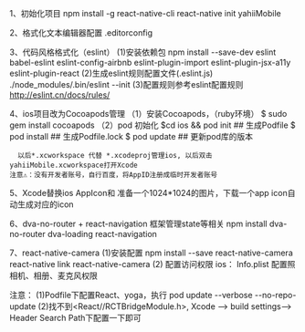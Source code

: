 1、初始化项目
    npm install -g react-native-cli
    react-native init yahiiMobile

2、格式化文本编辑器配置 .editorconfig

3、代码风格格式化（eslint）
  (1)安装依赖包
  npm install --save-dev eslint babel-eslint eslint-config-airbnb eslint-plugin-import eslint-plugin-jsx-a11y eslint-plugin-react
  (2)生成eslint规则配置文件(.eslint.js)
    ./node_modules/.bin/eslint --init
  (3)配置规则参考eslint配置规则
    http://eslint.cn/docs/rules/

4、ios项目改为Cocoapods管理
  （1）安装Cocoapods，（ruby环境）
      $ sudo gem install cocoapods
  （2）pod 初始化
      $cd ios && pod init ## 生成Podfile
      $ pod install ## 生成Podfile.lock
      $ pod update  ## 更新pod库的版本

      以后*.xcworkspace 代替 *.xcodeproj管理ios, 以后双击yahiiMobile.xcworkspace打开Xcode
    注意⚠️：没有开发者账号，自行百度，将AppID注册成临时开发者账号

5、Xcode替换ios AppIcon和
  准备一个1024*1024的图片，下载一个app icon自动生成对应的icon

6、dva-no-router + react-navigation 框架管理state等相关
  npm install dva-no-router dva-loading react-navigation

7、react-native-camera
  (1)安装配置
    npm install --save react-native-camera
    react-native link react-native-camera
  (2) 配置访问权限
    ios： Info.plist 配置照相机、相册、麦克风权限

  注意： (1)Podfile下配置React、yoga，执行 pod update --verbose --no-repo-update
        (2)找不到<React//RCTBridgeModule.h>, 
        Xcode --> build settings--> Header Search Path下配置一下即可
